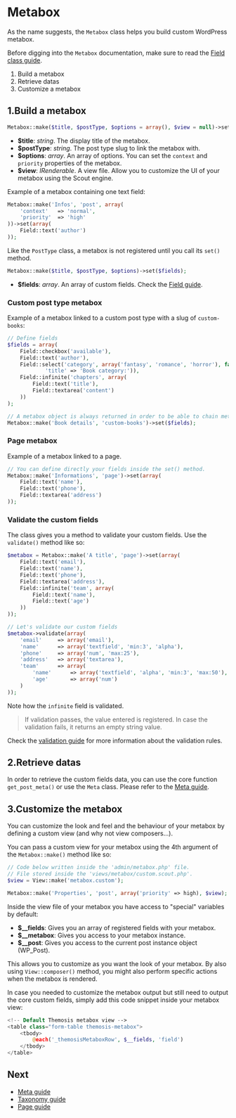 Metabox
=======

As the name suggests, the `Metabox` class helps you build custom WordPress metabox.

Before digging into the `Metabox` documentation, make sure to read the [Field class guide](http://framework.themosis.com/docs/field/).

1. Build a metabox
2. Retrieve datas
3. Customize a metabox

1.Build a metabox
-----------------

```php
Metabox::make($title, $postType, $options = array(), $view = null)->set($fields);
```

* **$title**: _string_. The display title of the metabox.
* **$postType**: _string_. The post type slug to link the metabox with.
* **$options**: _array_. An array of options. You can set the `context` and `priority` properties of the metabox.
* **$view**: _IRenderable_. A view file. Allow you to customize the UI of your metabox using the Scout engine.

Example of a metabox containing one text field:

```php
Metabox::make('Infos', 'post', array(
	'context' 	=> 'normal',
	'priority'	=> 'high'
))->set(array(
	Field::text('author')
));
```

Like the `PostType` class, a metabox is not registered until you call its `set()` method.

```php
Metabox::make($title, $postType, $options)->set($fields);
```

* **$fields**: _array_. An array of custom fields. Check the [Field guide](http://framework.themosis.com/docs/field/).

### Custom post type metabox

Example of a metabox linked to a custom post type with a slug of `custom-books`:

```php
// Define fields
$fields = array(
	Field::checkbox('available'),
	Field::text('author'),
	Field::select('category', array('fantasy', 'romance', 'horror'), false, array(
            'title' => 'Book category:')),
	Field::infinite('chapters', array(
		Field::text('title'),
		Field::textarea('content')
	))
);

// A metabox object is always returned in order to be able to chain methods.
Metabox::make('Book details', 'custom-books')->set($fields);
```

### Page metabox

Example of a metabox linked to a page.

```php
// You can define directly your fields inside the set() method.
Metabox::make('Informations', 'page')->set(array(
	Field::text('name'),
	Field::text('phone'),
	Field::textarea('address')
));
```

### Validate the custom fields

The class gives you a method to validate your custom fields. Use the `validate()` method like so:

```php
$metabox = Metabox::make('A title', 'page')->set(array(
	Field::text('email'),
	Field::text('name'),
	Field::text('phone'),
	Field::textarea('address'),
	Field::infinite('team', array(
		Field::text('name'),
		Field::text('age')
	))
));

// Let's validate our custom fields
$metabox->validate(array(
	'email'		=> array('email'),
	'name'		=> array('textfield', 'min:3', 'alpha'),
	'phone'		=> array('num', 'max:25'),
	'address'	=> array('textarea'),
	'team'		=> array(
		'name'		=> array('textfield', 'alpha', 'min:3', 'max:50'),
		'age'		=> array('num')
	)
));
```
Note how the `infinite` field is validated.

> If validation passes, the value entered is registered. In case the validation fails, it returns an empty string value.

Check the [validation guide](http://framework.themosis.com/docs/validation/) for more information about the validation rules.

2.Retrieve datas
----------------

In order to retrieve the custom fields data, you can use the core function `get_post_meta()` or use the `Meta` class. Please refer to the [Meta guide](http://framework.themosis.com/docs/meta/).

3.Customize the metabox
-----------------------

You can customize the look and feel and the behaviour of your metabox by defining a custom view (and why not view composers...).

You can pass a custom view for your metabox using the 4th argument of the `Metabox::make()` method like so:

```php
// Code below written inside the 'admin/metabox.php' file.
// File stored inside the 'views/metabox/custom.scout.php'.
$view = View::make('metabox.custom');

Metabox::make('Properties', 'post', array('priority' => high), $view);
```

Inside the view file of your metabox you have access to "special" variables by default:

- **$__fields**: Gives you an array of registered fields with your metabox.
- **$__metabox**: Gives you access to your metabox instance.
- **$__post**: Gives you access to the current post instance object (WP_Post).

This allows you to customize as you want the look of your metabox. By also using `View::composer()` method, you might also perform specific actions when the metabox is rendered.

In case you needed to customize the metabox output but still need to output the core custom fields, simply add this code snippet inside your metabox view:

```php
<!-- Default Themosis metabox view -->
<table class="form-table themosis-metabox">
    <tbody>
        @each('_themosisMetaboxRow', $__fields, 'field')
    </tbody>
</table>
```

Next
----

* [Meta guide](http://framework.themosis.com/docs/meta/)
* [Taxonomy guide](http://framework.themosis.com/docs/taxonomy/)
* [Page guide](http://framework.themosis.com/docs/page/)